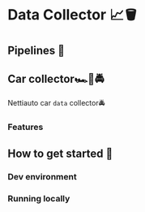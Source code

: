 # Data Collector 📈🪣

## Pipelines 🚀

## Car collector🏎️🚗🚔

Nettiauto car `data` collector🚔

### Features

## How to get started 👋

### Dev environment
### Running locally
